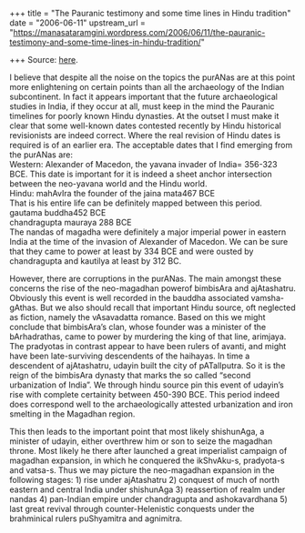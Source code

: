 +++
title = "The Pauranic testimony and some time lines in Hindu tradition"
date = "2006-06-11"
upstream_url = "https://manasataramgini.wordpress.com/2006/06/11/the-pauranic-testimony-and-some-time-lines-in-hindu-tradition/"

+++
Source: [here](https://manasataramgini.wordpress.com/2006/06/11/the-pauranic-testimony-and-some-time-lines-in-hindu-tradition/).

I believe that despite all the noise on the topics the purANas are at
this point more enlightening on certain points than all the archaeology
of the Indian subcontinent. In fact it appears important that the future
archaeological studies in India, if they occur at all, must keep in the
mind the Pauranic timelines for poorly known Hindu dynasties. At the
outset I must make it clear that some well-known dates contested
recently by Hindu historical revisionists are indeed correct. Where the
real revision of Hindu dates is required is of an earlier era. The
acceptable dates that I find emerging from the purANas are:  
Western: Alexander of Macedon, the yavana invader of India= 356-323 BCE.
This date is important for it is indeed a sheet anchor intersection
between the neo-yavana world and the Hindu world.  
Hindu: mahAvIra the founder of the jaina mata467 BCE  
That is his entire life can be definitely mapped between this period.  
gautama buddha452 BCE  
chandragupta mauraya 288 BCE  
The nandas of magadha were definitely a major imperial power in eastern
India at the time of the invasion of Alexander of Macedon. We can be
sure that they came to power at least by 334 BCE and were ousted by
chandragupta and kautilya at least by 312 BC.

However, there are corruptions in the purANas. The main amongst these
concerns the rise of the neo-magadhan powerof bimbisAra and ajAtashatru.
Obviously this event is well recorded in the bauddha associated
vamsha-gAthas. But we also should recall that important Hindu source,
oft neglected as fiction, namely the vAsavadatta romance. Based on this
we might conclude that bimbisAra’s clan, whose founder was a minister of
the bArhadrathas, came to power by murdering the king of that line,
arimjaya. The pradyotas in contrast appear to have been rulers of
avanti, and might have been late-surviving descendents of the haihayas.
In time a descendent of ajAtashatru, udayin built the city of
pATalIputra. So it is the reign of the bimbisAra dynasty that marks the
so called “second urbanization of India”. We through hindu source pin
this event of udayin’s rise with complete certainity between 450-390
BCE. This period indeed does correspond well to the archaeologically
attested urbanization and iron smelting in the Magadhan region.

This then leads to the important point that most likely shishunAga, a
minister of udayin, either overthrew him or son to seize the magadhan
throne. Most likely he there after launched a great imperialist campaign
of magadhan expansion, in which he conquered the ikShvAku-s, pradyota-s
and vatsa-s. Thus we may picture the neo-magadhan expansion in the
following stages: 1) rise under ajAtashatru 2) conquest of much of north
eastern and central India under shishunAga 3) reassertion of realm under
nandas 4) pan-Indian empire under chandragupta and ashokavardhana 5)
last great revival through counter-Helenistic conquests under the
brahminical rulers puShyamitra and agnimitra.

